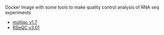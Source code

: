 Docker Image with some tools to make quality control analysis of RNA seq experiments
  * [multiqc v1.7](https://multiqc.info/)
  * [RSeQC v3.01](http://rseqc.sourceforge.net/)
